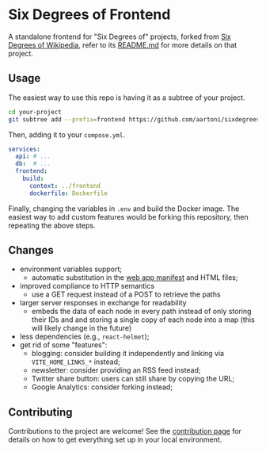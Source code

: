 # Six Degrees of Frontend

A standalone frontend for "Six Degrees of" projects, forked from [Six Degrees of Wikipedia](https://www.sixdegreesofwikipedia.com/), refer to its [README.md](https://github.com/jwngr/sdow/blob/master/README.md) for more details on that project.

## Usage

The easiest way to use this repo is having it as a subtree of your project.

```sh
cd your-project
git subtree add --prefix=frontend https://github.com/aartoni/sixdegreesoffrontend.git main --squash
```

Then, adding it to your `compose.yml`.

```yml
services:
  api: # ...
  db:  # ...
  frontend:
    build:
      context: ../frontend
      dockerfile: Dockerfile
```

Finally, changing the variables in `.env` and build the Docker image. The easiest way to add custom features would be forking this repository, then repeating the above steps.

## Changes

- environment variables support;
    - automatic substitution in the [web app manifest](https://developer.mozilla.org/en-US/docs/Web/Manifest) and HTML files;
- improved compliance to HTTP semantics
  - use a GET request instead of a POST to retrieve the paths
- larger server responses in exchange for readability
  - embeds the data of each node in every path instead of only storing their IDs and and storing a single copy of each node into a map (this will likely change in the future)
- less dependencies (e.g., `react-helmet`);
- get rid of some "features":
  - blogging: consider building it independently and linking via `VITE_HOME_LINKS_*` instead;
  - newsletter: consider providing an RSS feed instead;
  - Twitter share button: users can still share by copying the URL;
  - Google Analytics: consider forking instead;

## Contributing

Contributions to the project are welcome! See the [contribution page](./.github/CONTRIBUTING.md) for
details on how to get everything set up in your local environment.
